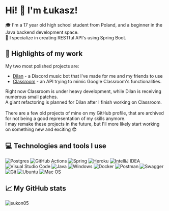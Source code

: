 <h1>Hi! 👋 I'm Łukasz!</h1>
🎓 I'm a 17 year old high school student from Poland, and a beginner in the Java backend development space.<br>
🌱 I specialize in creating RESTful API's using Spring Boot.

<h2>🔦 Highlights of my work</h2>
My two most polished projects are:

- [Dilan](https://github.com/Eukon05/dilanbot) - a Discord music bot that I've made for me and my friends to use
- [Classroom](https://github.com/Eukon05/dilanbot) - an API trying to mimic Google Classroom's functionalities.

Right now Classroom is under heavy development, while Dilan is receiving numerous small patches.<br>
A giant refactoring is planned for Dilan after I finish working on Classroom.
<br><br>
There are a few old projects of mine on my GitHub profile, that are archived for not being a good representation of my skills anymore.<br>
I may remake these projects in the future, but I'll more likely start working on something new and exciting 😎

<h2>💻 Technologies and tools I use</h2>

![Postgres](https://img.shields.io/badge/postgres-%23316192.svg?style=for-the-badge&logo=postgresql&logoColor=white)
![GitHub Actions](https://img.shields.io/badge/github%20actions-%232671E5.svg?style=for-the-badge&logo=githubactions&logoColor=white)
![Spring](https://img.shields.io/badge/spring-%236DB33F.svg?style=for-the-badge&logo=spring&logoColor=white)
![Heroku](https://img.shields.io/badge/heroku-%23430098.svg?style=for-the-badge&logo=heroku&logoColor=white)
![IntelliJ IDEA](https://img.shields.io/badge/IntelliJIDEA-000000.svg?style=for-the-badge&logo=intellij-idea&logoColor=white)
![Visual Studio Code](https://img.shields.io/badge/Visual%20Studio%20Code-0078d7.svg?style=for-the-badge&logo=visual-studio-code&logoColor=white)
![Java](https://img.shields.io/badge/java-%23ED8B00.svg?style=for-the-badge&logo=java&logoColor=white)
![Windows](https://img.shields.io/badge/Windows-0078D6?style=for-the-badge&logo=windows&logoColor=white)
![Docker](https://img.shields.io/badge/docker-%230db7ed.svg?style=for-the-badge&logo=docker&logoColor=white)
![Postman](https://img.shields.io/badge/Postman-FF6C37?style=for-the-badge&logo=postman&logoColor=white)
![Swagger](https://img.shields.io/badge/-Swagger-%23Clojure?style=for-the-badge&logo=swagger&logoColor=white)
![Git](https://img.shields.io/badge/git-%23F05033.svg?style=for-the-badge&logo=git&logoColor=white)
![Ubuntu](https://img.shields.io/badge/Ubuntu-E95420?style=for-the-badge&logo=ubuntu&logoColor=white)
![Mac OS](https://img.shields.io/badge/mac%20os-000000?style=for-the-badge&logo=macos&logoColor=F0F0F0)

<h2>📈 My GitHub stats</h2>
<p><img align="left" src="https://github-readme-stats.vercel.app/api/?username=eukon05&show_icons=true&locale=en&theme=radical" alt="eukon05" /></p>
